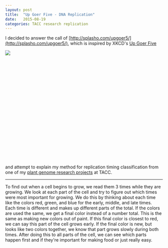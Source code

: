 ```yaml
---
layout: post
title:  "Up Goer Five - DNA Replication"
date:   2015-08-19
categories: TACC research replication
---
```


I decided to answer the call of [http://splasho.com/upgoer5/](http://splasho.com/upgoer5/), which is inspired by XKCD's [Up Goer Five](http://xkcd.com/1133/)

<div style="width:840px; height:350px;">
  <a href="http://xkcd.com/1133/">
    <img src="http://imgs.xkcd.com/comics/up_goer_five.png" style="position:absolute;clip:rect(0px,840px,350px,0px);">
  </a>
</div>

and attempt to explain my method for replication timing classification from one of my [plant genome research projects](http://biochem.ncsu.edu/faculty/hanley-bowdoin/Pages/DNAreplication.html) at TACC.

---

To find out when a cell begins to grow, we read them 3 times while they are growing. We look at each part of the cell and try to figure out which times were most important for growing. We do this by thinking about each time like the colors red, green, and blue for the early, middle, and late times. Each time is different and makes up different parts of the total. If the colors are used the same, we get a final color instead of a number total. This is the same as making new colors out of paint. If this final color is closest to red, we can say this part of the cell grows early. If the final color is new, but looks like two colors together, we know that part grows slowly during both times. After doing this to all parts of the cell, we can see which parts happen first and if they're important for making food or just really easy.

